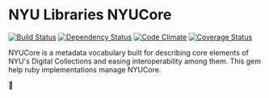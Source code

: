 # NYU Libraries NYUCore

<!-- [![Gem Version](https://badge.fury.io/rb/nyulibraries-nyucore.png)](http://badge.fury.io/rb/nyulibraries-nyucore) -->
[![Build Status](https://api.travis-ci.org/NYULibraries/nyulibraries-nyucore.png?branch=master)](https://travis-ci.org/NYULibraries/nyulibraries-nyucore)
[![Dependency Status](https://gemnasium.com/NYULibraries/nyulibraries-nyucore.png)](https://gemnasium.com/NYULibraries/nyulibraries-nyucore)
[![Code Climate](https://codeclimate.com/github/NYULibraries/nyulibraries-nyucore.png)](https://codeclimate.com/github/NYULibraries/nyulibraries-nyucore)
[![Coverage Status](https://coveralls.io/repos/NYULibraries/nyulibraries-nyucore/badge.png?branch=master)](https://coveralls.io/r/NYULibraries/nyulibraries-nyucore)

NYUCore is a metadata vocabulary built for describing core elements of NYU's Digital Collections
and easing interoperability among them.
This gem help ruby implementations manage NYUCore.

:metal:
